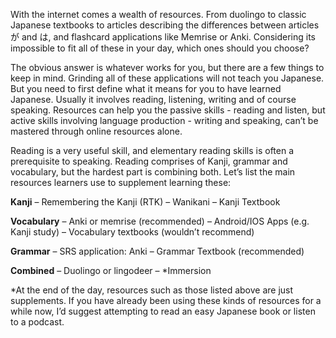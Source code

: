 With the internet comes a wealth of resources. From duolingo to classic Japanese textbooks to articles describing the differences between articles が and は, and flashcard applications like Memrise or Anki. Considering its impossible to fit all of these in your day, which ones should you choose?

The obvious answer is whatever works for you, but there are a few things to keep in mind. Grinding all of these applications will not teach you Japanese. But you need to first define what it means for you to have learned Japanese.  Usually it involves reading, listening, writing and of course speaking. Resources can help you the passive skills - reading and listen, but  active skills involving language production - writing and speaking, can’t be mastered through online resources alone. 

Reading is a very useful skill, and elementary reading skills is often a prerequisite to speaking. Reading comprises of Kanji, grammar and vocabulary, but the hardest part is combining both. Let’s list the main resources learners use to supplement learning these:

**Kanji**
–	Remembering the Kanji (RTK)
–	Wanikani
–	Kanji Textbook 

**Vocabulary**
–	Anki or memrise (recommended)
–	Android/IOS Apps (e.g. Kanji study) 
–	Vocabulary textbooks (wouldn’t recommend)

**Grammar**
–	SRS application: Anki 
–	Grammar Textbook (recommended)

**Combined**
–	Duolingo or lingodeer
–	*Immersion

*At the end of the day, resources such as those listed above are just supplements. If you have already been using these kinds of resources for a while now, I’d suggest attempting to read an easy Japanese book or listen to a podcast. 
